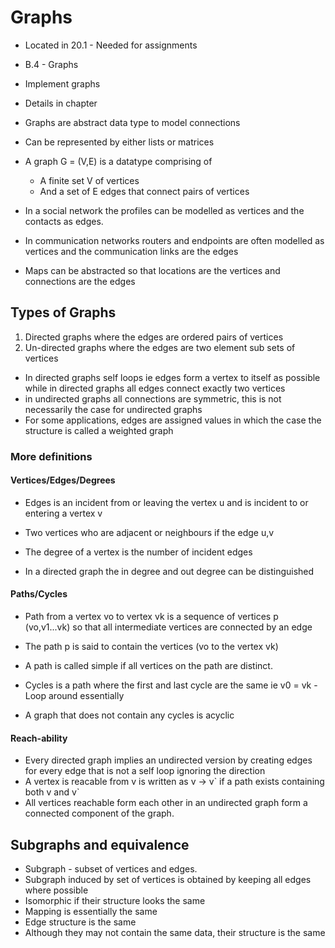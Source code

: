# Graphs 
- Located in 20.1 - Needed for assignments
- B.4 - Graphs
- Implement graphs
- Details in chapter

- Graphs are abstract data type to model connections
- Can be represented by either lists or matrices 
- A graph G = (V,E) is a datatype comprising of 
	- A finite set V of vertices
	- And a set of E edges that connect pairs of vertices
- In a social network the profiles can be modelled as vertices and the contacts as edges. 
- In communication networks routers and endpoints are often modelled as vertices and the communication links are the edges
- Maps can be abstracted so that locations are the vertices and connections are the edges

## Types of Graphs
1. Directed graphs where the edges are ordered pairs of vertices
2. Un-directed graphs where the edges are two element sub sets of vertices

- In directed graphs self loops ie edges form a vertex to itself as possible while in directed graphs all edges connect exactly two vertices
- in undirected graphs all connections are symmetric, this is not necessarily the case for undirected graphs
- For some applications, edges are assigned values in which the case the structure is called a weighted graph


### More definitions 
#### Vertices/Edges/Degrees
- Edges is an incident from or leaving the vertex u and is incident to or entering a vertex v
- Two vertices who are adjacent or neighbours if the edge u,v 

- The degree of a vertex is the number of incident edges
- In a directed graph the in degree and out degree can be distinguished
#### Paths/Cycles
- Path from a vertex vo to vertex vk is a sequence of vertices p (vo,v1...vk) so that all intermediate vertices are connected by an edge
- The path p is said to contain the vertices (vo to the vertex vk)
- A path is called simple if all vertices on the path are distinct.

- Cycles is a path where the first and last cycle are the same ie v0 = vk - Loop around essentially
- A graph that does not contain any cycles is acyclic

#### Reach-ability

- Every directed graph implies an undirected version by creating edges for every edge that is not a self loop ignoring the direction
- A vertex is reacable from v is written as v -> v\` if a path exists containing both v and v\`
- All vertices reachable form each other in an undirected graph form a connected component of the graph.

## Subgraphs and equivalence

- Subgraph - subset of vertices and edges.
- Subgraph induced by set of vertices is obtained by keeping all edges where possible
- Isomorphic if their structure looks the same
- Mapping is essentially the same
- Edge structure is the same
- Although they may not contain the same data, their structure is the same
